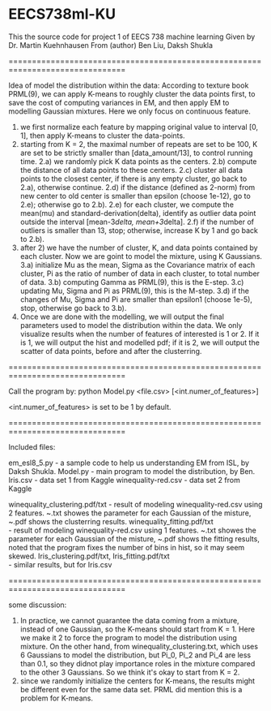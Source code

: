 # EECS738ml-KU
This the source code for project 1 of EECS 738 machine learning
Given by Dr. Martin Kuehnhausen
From (author) Ben Liu, Daksh Shukla

===============================================================================

Idea of model the distribution within the data:
According to texture book PRML(9), we can apply K-means to roughly cluster the
data points first, to save the cost of computing variances in EM, and then apply
EM to modelling Gaussian mixtures. Here we only focus on continuous feature.
1) we first normalize each feature by mapping original value to interval [0, 1], 
   then apply K-means to cluster the data-points.
2) starting from K = 2, the maximal number of repeats are set to be 100, K are
   set to be strictly smaller than [data_amount/13], to control running time.
   2.a) we randomly pick K data points as the centers.
   2.b) compute the distance of all data points to these centers.
   2.c) cluster all data points to the closest center, if there is any empty 
        cluster, go back to 2.a), otherwise continue.
   2.d) if the distance (defined as 2-norm) from new center to old center is
        smaller than epsilon (choose 1e-12), go to 2.e); otherwise go to 2.b).
   2.e) for each cluster, we compute the mean(mu) and standard-derivation(delta), 
        identify as outlier data point outside the interval [mean-3*delta, mean+3*delta].
   2.f) if the number of outliers is smaller than 13, stop; otherwise, increase
        K by 1 and go back to 2.b).
3) after 2) we have the number of cluster, K, and data points contained by each
   cluster. Now we are goint to model the mixture, using K Gaussians. 
   3.a) initialize Mu as the mean, Sigma as the Covariance matrix of each cluster,
        Pi as the ratio of number of data in each cluster, to total number of data.
   3.b) computing Gamma as PRML(9), this is the E-step.
   3.c) updating Mu, Sigma and Pi as PRML(9), this is the M-step.
   3.d) if the changes of Mu, Sigma and Pi are smaller than epsilon1 (choose 1e-5), stop,
        otherwise go back to 3.b).
4) Once we are done with the modelling, we will output the final parameters used to model
   the distribution within the data. We only visualize results when the number of features
   of interested is 1 or 2. If it is 1, we will output the hist and modelled pdf; if it is
   2, we will output the scatter of data points, before and after the clusterring.
   
===============================================================================

Call the program by:
python Model.py <file.csv> [<int.numer_of_features>]

<int.numer_of_features> is set to be 1 by default.


===============================================================================

Included files:

em_esl8_5.py        - a sample code to help us understanding EM from ISL, by Daksh Shukla.
Model.py            - main program to model the distribution, by Ben.
Iris.csv            - data set 1 from Kaggle
winequality-red.csv - data set 2 from Kaggle

winequality_clustering.pdf/txt
                    - result of modeling winequality-red.csv using 2 features. ~.txt showes 
                      the parameter for each Gaussian of the misture, ~.pdf shows the 
                      clusterring results.
winequality_fitting.pdf/txt   
                    - result of modeling winequality-red.csv using 1 features. ~.txt showes 
                      the parameter for each Gaussian of the misture, ~.pdf shows the 
                      fitting results, noted that the program fixes the number of bins in hist,
                      so it may seem skewed.
Iris_clustering.pdf/txt, Iris_fitting.pdf/txt           
                    - similar results, but for Iris.csv
                    
===============================================================================

some discussion:
1) In practice, we cannot guarantee the data coming from a mixture, instead of one Gaussian, so 
   the K-means should start from K = 1. Here we make it 2 to force the program to model the 
   distribution using mixture. 
   On the other hand, from winequality_clustering.txt, which uses 6 Gaussians to model the 
   distribution, but Pi_0, Pi_2 and Pi_4 are less than 0.1, so they didnot play importance roles
   in the mixture compared to the other 3 Gaussians. So we think it's okay to start from K = 2.
2) since we randomly initialize the centers for K-means, the results might be different even for 
   the same data set. PRML did mention this is a problem for K-means.

